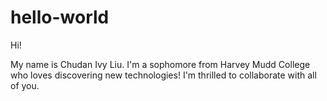 # hello-world

Hi!


My name is Chudan Ivy Liu. I'm a sophomore from Harvey Mudd College who loves discovering new technologies! I'm thrilled to collaborate with all of you.
